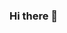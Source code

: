 ### Hi there 👋

<!--
**joaoelias-os/joaoelias-os** is a ✨ _special_ ✨ repository because its `README.md` (this file) appears on your GitHub profile.

Here are some ideas to get you started:

### - 🔭 Trabalhando atualmente em.... Nada 😕
### - 🌱 Estou Estudando Desenvolvimento de Sistemas
-->
